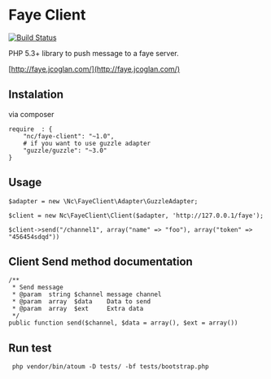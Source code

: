 # Faye Client

[![Build Status](https://travis-ci.org/nchaulet/faye-client.png?branch=master)](https://travis-ci.org/nchaulet/faye-client)

PHP 5.3+ library to push message to a faye server.

[http://faye.jcoglan.com/](http://faye.jcoglan.com/)

## Instalation 

via composer

	require  : {
		"nc/faye-client": "~1.0",
		# if you want to use guzzle adapter
		"guzzle/guzzle": "~3.0"
	}

## Usage

	$adapter = new \Nc\FayeClient\Adapter\GuzzleAdapter;

	$client = new Nc\FayeClient\Client($adapter, 'http://127.0.0.1/faye');

	$client->send("/channel1", array("name" => "foo"), array("token" => "456454sdqd"))

## Client Send method documentation

	/**
     * Send message
     * @param  string $channel message channel
     * @param  array  $data    Data to send
     * @param  array  $ext     Extra data
     */
    public function send($channel, $data = array(), $ext = array())

## Run test

     php vendor/bin/atoum -D tests/ -bf tests/bootstrap.php 


